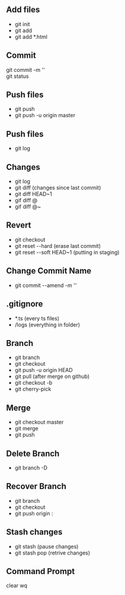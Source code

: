 ## Add files
- git init
- git add <file> 
- git add *.html
    
## Commit  
git commit -m ''        
git status

## Push files
- git push
- git push -u origin master
    
## Push files
- git log
    
## Changes
- git log
- git diff (changes since last commit)
- git diff HEAD~1
- gif diff @
- gif diff @~<version>

## Revert
- git checkout <file>
- git reset --hard (erase last commit)
- git reset --soft HEAD~1 (putting in staging)

## Change Commit Name 
- git commit --amend -m '<name>'

## .gitignore
- *.ts (every ts files)
- /logs (everything in folder)

## Branch
- git branch <name>
- git checkout <name>
- git push -u origin HEAD
- git pull (after merge on github)
- git checkout -b <name>
- git cherry-pick <version>

## Merge
- git checkout master
- git merge <name>
- git push

## Delete Branch
- git branch -D <name>

## Recover Branch
- git branch <name> <version>
- git checkout <version>
- git push origin :<name>

## Stash changes
- git stash (pause changes)
- git stash pop (retrive changes)


## Command Prompt
clear
wq